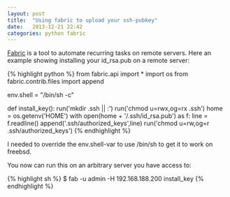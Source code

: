 ```yaml
---
layout: post
title:  "Using fabric to upload your ssh-pubkey"
date:   2013-12-21 22:42
categories: python fabric
---
```


[Fabric] is a tool to automate recurring tasks on remote servers. Here an example showing installing your id_rsa.pub on a remote server:

{% highlight python %}
from fabric.api import *
import os
from fabric.contrib.files import append

env.shell = "/bin/sh -c"

def install_key():
    run('mkdir .ssh || :')
    run('chmod u=rwx,og=rx .ssh')
    home = os.getenv('HOME')
    with open(home + '/.ssh/id_rsa.pub') as f:
        line = f.readline() 
    append('.ssh/authorized_keys',line)
    run('chmod u=rw,og=r .ssh/authorized_keys')
{% endhighlight %}

I needed to override the env.shell-var to use /bin/sh to get it to work on freebsd.

You now can run this on an arbitrary server you have access to:

{% highlight sh %}
$ fab -u admin -H 192.168.188.200 install_key 
{% endhighlight %}

[Fabric]: http://fabfile.org/

